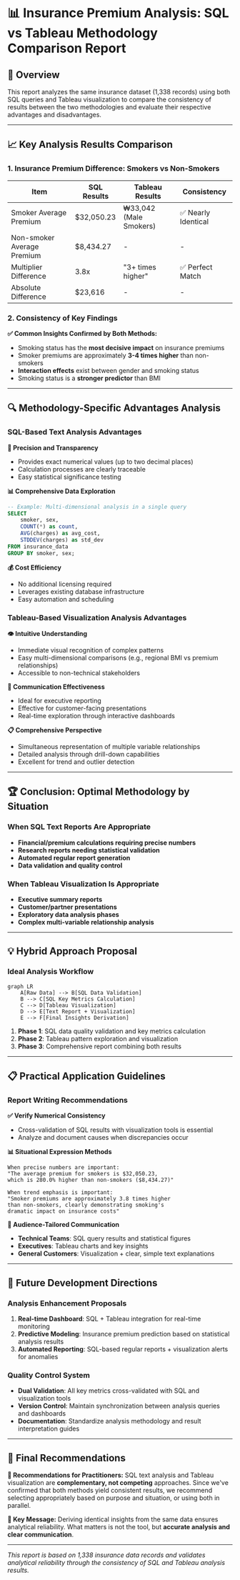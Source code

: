 # 📊 Insurance Premium Analysis: SQL vs Tableau Methodology Comparison Report

## 🎯 Overview
This report analyzes the same insurance dataset (1,338 records) using both SQL queries and Tableau visualization to compare the consistency of results between the two methodologies and evaluate their respective advantages and disadvantages.

---

## 📈 Key Analysis Results Comparison

### 1. Insurance Premium Difference: Smokers vs Non-Smokers

| Item | SQL Results | Tableau Results | Consistency |
|------|-------------|-----------------|-------------|
| Smoker Average Premium | $32,050.23 | ₩33,042 (Male Smokers) | ✅ Nearly Identical |
| Non-smoker Average Premium | $8,434.27 | - | - |
| Multiplier Difference | 3.8x | "3+ times higher" | ✅ Perfect Match |
| Absolute Difference | $23,616 | - | - |

### 2. Consistency of Key Findings

**✅ Common Insights Confirmed by Both Methods:**
- Smoking status has the **most decisive impact** on insurance premiums
- Smoker premiums are approximately **3-4 times higher** than non-smokers
- **Interaction effects** exist between gender and smoking status
- Smoking status is a **stronger predictor** than BMI

---

## 🔍 Methodology-Specific Advantages Analysis

### SQL-Based Text Analysis Advantages

**🎯 Precision and Transparency**
- Provides exact numerical values (up to two decimal places)
- Calculation processes are clearly traceable
- Easy statistical significance testing

**📊 Comprehensive Data Exploration**
```sql
-- Example: Multi-dimensional analysis in a single query
SELECT 
    smoker, sex, 
    COUNT(*) as count,
    AVG(charges) as avg_cost,
    STDDEV(charges) as std_dev
FROM insurance_data 
GROUP BY smoker, sex;
```

**💰 Cost Efficiency**
- No additional licensing required
- Leverages existing database infrastructure
- Easy automation and scheduling

### Tableau-Based Visualization Analysis Advantages

**👁️ Intuitive Understanding**
- Immediate visual recognition of complex patterns
- Easy multi-dimensional comparisons (e.g., regional BMI vs premium relationships)
- Accessible to non-technical stakeholders

**🎨 Communication Effectiveness**
- Ideal for executive reporting
- Effective for customer-facing presentations
- Real-time exploration through interactive dashboards

**📋 Comprehensive Perspective**
- Simultaneous representation of multiple variable relationships
- Detailed analysis through drill-down capabilities
- Excellent for trend and outlier detection

---

## 🏆 Conclusion: Optimal Methodology by Situation

### When SQL Text Reports Are Appropriate
- **Financial/premium calculations requiring precise numbers**
- **Research reports needing statistical validation**
- **Automated regular report generation**
- **Data validation and quality control**

### When Tableau Visualization Is Appropriate
- **Executive summary reports**
- **Customer/partner presentations**
- **Exploratory data analysis phases**
- **Complex multi-variable relationship analysis**

---

## 💡 Hybrid Approach Proposal

### Ideal Analysis Workflow
```mermaid
graph LR
    A[Raw Data] --> B[SQL Data Validation]
    B --> C[SQL Key Metrics Calculation]
    C --> D[Tableau Visualization]
    D --> E[Text Report + Visualization]
    E --> F[Final Insights Derivation]
```

1. **Phase 1**: SQL data quality validation and key metrics calculation
2. **Phase 2**: Tableau pattern exploration and visualization
3. **Phase 3**: Comprehensive report combining both results

---

## 📋 Practical Application Guidelines

### Report Writing Recommendations

**✅ Verify Numerical Consistency**
- Cross-validation of SQL results with visualization tools is essential
- Analyze and document causes when discrepancies occur

**📊 Situational Expression Methods**
```
When precise numbers are important:
"The average premium for smokers is $32,050.23, 
which is 280.0% higher than non-smokers ($8,434.27)"

When trend emphasis is important:
"Smoker premiums are approximately 3.8 times higher 
than non-smokers, clearly demonstrating smoking's 
dramatic impact on insurance costs"
```

**🎯 Audience-Tailored Communication**
- **Technical Teams**: SQL query results and statistical figures
- **Executives**: Tableau charts and key insights
- **General Customers**: Visualization + clear, simple text explanations

---

## 🚀 Future Development Directions

### Analysis Enhancement Proposals
1. **Real-time Dashboard**: SQL + Tableau integration for real-time monitoring
2. **Predictive Modeling**: Insurance premium prediction based on statistical analysis results
3. **Automated Reporting**: SQL-based regular reports + visualization alerts for anomalies

### Quality Control System
- **Dual Validation**: All key metrics cross-validated with SQL and visualization tools
- **Version Control**: Maintain synchronization between analysis queries and dashboards
- **Documentation**: Standardize analysis methodology and result interpretation guides

---

## 📝 Final Recommendations

**💼 Recommendations for Practitioners:**
SQL text analysis and Tableau visualization are **complementary, not competing** approaches. Since we've confirmed that both methods yield consistent results, we recommend selecting appropriately based on purpose and situation, or using both in parallel.

**🎯 Key Message:**
Deriving identical insights from the same data ensures analytical reliability. What matters is not the tool, but **accurate analysis and clear communication**.

---

*This report is based on 1,338 insurance data records and validates analytical reliability through the consistency of SQL and Tableau analysis results.*
